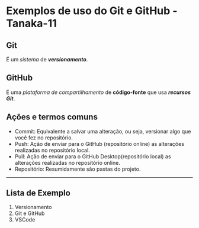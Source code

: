 # Exemplos de uso do Git e GitHub - Tanaka-11

## Git

É um _sistema_ de ***versionamento***.

## GitHub

É uma _plataforma de compartilhamento_ de **código-fonte** que usa ***recursos Git***.

## Ações e termos comuns

- Commit: Equivalente a salvar uma alteração, ou seja, versionar algo que você fez no repositório.
- Push: Ação de enviar para o GitHub (repositório online) as alterações realizadas no repositório local.
- Pull: Ação de enviar para o GitHub Desktop(repositório local) as alterações realizadas no repositório online.
- Repositório: Resumidamente são pastas do projeto.

---

## Lista de Exemplo

1. Versionamento
2. Git e GitHub
3. VSCode

